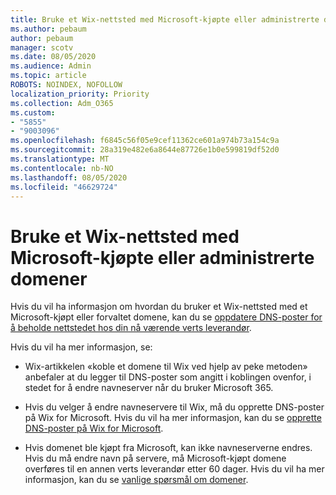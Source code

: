 ```yaml
---
title: Bruke et Wix-nettsted med Microsoft-kjøpte eller administrerte domener
ms.author: pebaum
author: pebaum
manager: scotv
ms.date: 08/05/2020
ms.audience: Admin
ms.topic: article
ROBOTS: NOINDEX, NOFOLLOW
localization_priority: Priority
ms.collection: Adm_O365
ms.custom:
- "5855"
- "9003096"
ms.openlocfilehash: f6845c56f05e9cef11362ce601a974b73a154c9a
ms.sourcegitcommit: 28a319e482e6a8644e87726e1b0e599819df52d0
ms.translationtype: MT
ms.contentlocale: nb-NO
ms.lasthandoff: 08/05/2020
ms.locfileid: "46629724"
---
```

# <a name="using-a-wix-website-with-microsoft-purchased-or-managed-domains"></a>Bruke et Wix-nettsted med Microsoft-kjøpte eller administrerte domener

Hvis du vil ha informasjon om hvordan du bruker et Wix-nettsted med et Microsoft-kjøpt eller forvaltet domene, kan du se [oppdatere DNS-poster for å beholde nettstedet hos din nå værende verts leverandør](https://docs.microsoft.com/microsoft-365/admin/dns/update-dns-records-to-retain-current-hosting-provider).

Hvis du vil ha mer informasjon, se: 

- Wix-artikkelen «koble et domene til Wix ved hjelp av peke metoden» anbefaler at du legger til DNS-poster som angitt i koblingen ovenfor, i stedet for å endre navneserver når du bruker Microsoft 365.

- Hvis du velger å endre navneservere til Wix, må du opprette DNS-poster på Wix for Microsoft. Hvis du vil ha mer informasjon, kan du se [opprette DNS-poster på Wix for Microsoft](https://docs.microsoft.com/microsoft-365/admin/dns/create-dns-records-at-wix).

- Hvis domenet ble kjøpt fra Microsoft, kan ikke navneserverne endres. Hvis du må endre navn på servere, må Microsoft-kjøpt domene overføres til en annen verts leverandør etter 60 dager. Hvis du vil ha mer informasjon, kan du se [vanlige spørsmål om domener](https://docs.microsoft.com/microsoft-365/admin/setup/domains-faq#can-i-transfer-a-domain-i-purchased-from-microsoft-to-another-provider).